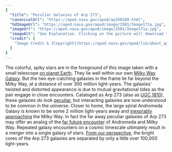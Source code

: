 ```yaml
---
{
  "title": "Peculiar Galaxies of Arp 273",
  "canonicalUrl": "https://apod.nasa.gov/apod/ap250109.html",
  "hdImageUrl": "https://apod.nasa.gov/apod/image/2501/Image171a.jpg",
  "imageUrl": "https://apod.nasa.gov/apod/image/2501/Image171a.jpg",
  "imageAlt": "See Explanation. Clicking on the picture will download the highest resolution version available.",
  "credit": [
    "Image Credit & [Copyright](https://apod.nasa.gov/apod/lib/about_apod.html#srapply): [Dave Doctor](https://daveandtelescope.wordpress.com/)"
  ]
}
---
```


The colorful, spiky stars are in the foreground of this image taken with a small telescope [on planet Earth](https://daveandtelescope.wordpress.com/2025/01/08/a-rose-by-any-other-name/). They lie well within our own [Milky Way Galaxy](https://science.nasa.gov/resource/the-milky-way-galaxy/). But the two eye-catching galaxies in the frame lie far beyond the Milky Way, at a distance of over 300 million light-years. The galaxies' twisted and distorted appearance is due to mutual gravitational tides as the pair engage in close encounters. Cataloged as Arp 273 (also as [UGC 1810](https://apod.nasa.gov/apod/ap201018.html)), these galaxies do look [peculiar](http://nedwww.ipac.caltech.edu/level5/Arp/frames.html), but interacting galaxies are now understood to be common in the universe. Closer to home, the large spiral Andromeda Galaxy is known to be some 2 million light-years away and [inexorably approaching](https://science.nasa.gov/missions/hubble/nasas-hubble-shows-milky-way-is-destined-for-head-on-collision/) the Milky Way. In fact the far away peculiar galaxies of Arp 273 may offer an analog of the [far future encounter](https://hubblesite.org/contents/media/images/2012/20/3028-Image.html) of Andromeda and Milky Way. Repeated galaxy encounters on a cosmic timescale ultimately result in a merger into a single galaxy of stars. [From our perspective](https://hubblesite.org/contents/media/images/3872-Image), the bright cores of the Arp 273 galaxies are separated by only a little over 100,000 light-years.
